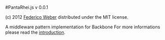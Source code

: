 #PantaRhei.js v 0.0.1

(c) 2012 [Federico Weber](http://federicoweber.com)
distributed under the MIT license.

A middleware pattern implementation for Backbone
For more informations please read the [introduction](http://federicoweber.com/weblog/20120925-220052-pj-3-tutorial_backbone_pantarhei_javascript).